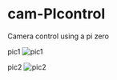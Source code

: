 # cam-PIcontrol
Camera control using a pi zero


pic1
![pic1](/20210310_132346.jpg)

pic2
![pic2](/20210310_132431.jpg)
